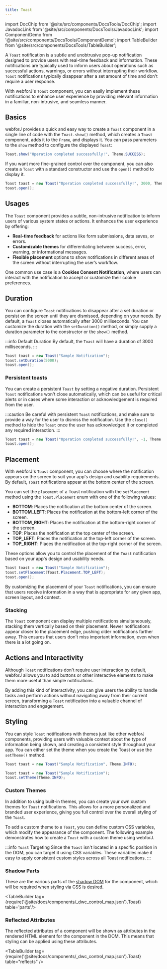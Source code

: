 ```yaml
---
title: Toast
---
```

import DocChip from '@site/src/components/DocsTools/DocChip';
import JavadocLink from '@site/src/components/DocsTools/JavadocLink';
import ComponentDemo from '@site/src/components/DocsTools/ComponentDemo';
import TableBuilder from '@site/src/components/DocsTools/TableBuilder';

<DocChip tooltipText="This component renders with a shadow DOM, an API built into the browser that facilitates encapsulation." label="Shadow" component="a" href="../glossary#shadow-dom" target="_blank" clickable={true} iconName="shadow" />

<DocChip tooltipText="The name of the web component that will render in the DOM." label="dwc-toast" clickable={false} iconName='code'/>

<!-- Todo: Is it necessary to mention the dwc-toast-group that the dwc-toast is nested under? -->

<JavadocLink type="toast" location="com/webforj/component/toast/Toast" top='true'/>

A `Toast` notification is a subtle and unobtrusive pop-up notification designed to provide users with real-time feedback and information. These notifications are typically used to inform users about operations such as successful actions, warnings, or errors without interrupting their workflow. `Toast` notifications typically disappear after a set amount of time and don't require a user response.

With webforJ's `Toast` component, you can easily implement these notifications to enhance user experience by providing relevant information in a familiar, non-intrusive, and seamless manner. 

## Basics

webforJ provides a quick and easy way to create a `Toast` component in a single line of code with the `Toast.show()` method, which creates a `Toast` component, adds it to the `Frame`, and displays it. You can pass parameters to the `show` method to configure the displayed `Toast`:

```java
Toast.show("Operation completed successfully!", Theme.SUCCESS);
```


If you want more fine-grained control over the component, you can also create a `Toast` with a standard constructor and use the `open()` method to display it.

```java
Toast toast = new Toast("Operation completed successfully!", 3000, Theme.SUCCESS, Placement.TOP);
toast.open();
```

<ComponentDemo 
path='https://demo.webforj.com/webapp/controlsamples?class=componentdemos.toastdemos.ToastDemo' 
javaE='https://raw.githubusercontent.com/webforj/ControlSamples/main/src/main/java/demos/componentdemos/toastdemos/ToastDemo.java'
height='200px'
/>

## Usages

The `Toast` component provides a subtle, non-intrusive notification to inform users of various system states or actions. It enhances the user experience by offering:

- **Real-time feedback** for actions like form submissions, data saves, or errors.
- **Customizable themes** for differentiating between success, error, warning, or informational messages.
- **Flexible placement** options to show notifications in different areas of the screen without interrupting the user’s workflow.

One common use case is a **Cookies Consent Notification**, where users can interact with the notification to accept or customize their cookie preferences.

<ComponentDemo 
path='https://demo.webforj.com/webapp/controlsamples?class=componentdemos.toastdemos.ToastCookiesDemo' 
javaE='https://raw.githubusercontent.com/webforj/ControlSamples/main/src/main/java/demos/componentdemos/toastdemos/ToastCookiesDemo.java'
cssURL='https://raw.githubusercontent.com/webforj/ControlSamples/main/src/main/resources/css/toaststyles/toastcookiesdemo_styles.css'
height='350px'
/>

## Duration

You can configure `Toast` notifications to disappear after a set duration or persist on the screen until they are dismissed, depending on your needs. By default, a `Toast` closes automatically after 3000 milliseconds. You can customize the duration with the `setDuration()` method, or simply supply a duration parameter to the constructor or the `show()` method.

:::info Default Duration
By default, the `Toast` will have a duration of 3000 milliseconds.
:::

```java
Toast toast = new Toast("Sample Notification");
toast.setDuration(5000);
toast.open();
```

### Persistent toasts

You can create a persistent `Toast` by setting a negative duration. Persistent `Toast` notifications won't close automatically, which can be useful for critical alerts or in cases where some interaction or acknowledgement is required from the user.

:::caution
Be careful with persistent `Toast` notifications, and make sure to provide a way for the user to dismiss the notification. Use the `close()` method to hide the `Toast` once the user has acknowledged it or completed any required interaction.
:::

```java
Toast toast = new Toast("Operation completed successfully!", -1, Theme.SUCCESS, Placement.TOP);
toast.open();
```

## Placement

With webforJ's `Toast` component, you can choose where the notification appears on the screen to suit your app's design and usability requirements. By default, `Toast` notifications appear at the bottom center of the screen. 

You can set the `placement` of a Toast notification with the `setPlacement` method using the `Toast.Placement` enum with one of the following values:

- **BOTTOM**: Places the notification at the bottom center of the screen.
- **BOTTOM_LEFT**: Places the notification at the bottom-left corner of the screen.
- **BOTTOM_RIGHT**: Places the notification at the bottom-right corner of the screen.
- **TOP**: Places the notification at the top center of the screen.
- **TOP_LEFT**: Places the notification at the top-left corner of the screen.
- **TOP_RIGHT**: Places the notification at the top-right corner of the screen.

These options allow you to control the placement of the `Toast` notification based on your app's design and usability needs.

```java
Toast toast = new Toast("Sample Notification");
toast.setPlacement(Toast.Placement.TOP_LEFT);
toast.open();
```

<ComponentDemo 
path='https://demo.webforj.com/webapp/controlsamples?class=componentdemos.toastdemos.ToastPlacementDemo' 
javaE='https://raw.githubusercontent.com/webforj/ControlSamples/main/src/main/java/demos/componentdemos/toastdemos/ToastPlacementDemo.java'
height='300px'
/>

By customizing the placement of your `Toast` notifications, you can ensure that users receive information in a way that is appropriate for any given app, screen layout, and context.

### Stacking

The `Toast` component can display multiple notifications simultaneously, stacking them vertically based on their placement. Newer notifications appear closer to the placement edge, pushing older notifications farther away. This ensures that users don't miss important information, even when there is a lot going on.

## Actions and Interactivity

Although `Toast` notifications don't require user interaction by default, webforJ allows you to add buttons or other interactive elements to make them more useful than simple notifications. 

By adding this kind of interactivity, you can give users the ability to handle tasks and perform actions without navigating away from their current screen, transforming a `Toast` notification into a valuable channel of interaction and engagement. 

<ComponentDemo 
path='https://demo.webforj.com/webapp/controlsamples?class=componentdemos.toastdemos.ToastInteractiveDemo' 
javaE='https://raw.githubusercontent.com/webforj/ControlSamples/main/src/main/java/demos/componentdemos/toastdemos/ToastInteractiveDemo.java'
cssURL='https://raw.githubusercontent.com/webforj/ControlSamples/main/src/main/resources/css/toaststyles/toastinteractivedemo_styles.css'
height='300px'
/>

## Styling

You can style `Toast` notifications with themes just like other webforJ components, providing users with valuable context about the type of information being shown, and creating a consistent style throughout your app. You can either set the theme when you create the Toast or use the `setTheme()` method.

```java
Toast toast = new Toast("Sample Notification", Theme.INFO);
```

```java
Toast toast = new Toast("Sample Notification");
toast.setTheme(Theme.INFO);
```

### Custom Themes

In addition to using built-in themes, you can create your own custom themes for `Toast` notifications. This allows for a more personalized and branded user experience, giving you full control over the overall styling of the `Toast`.

To add a custom theme to a `Toast`, you can define custom CSS variables, which modify the appearance of the component. The following example demonstrates how to create a `Toast` with a custom theme using webforJ.

:::info `Toast` Targeting
Since the `Toast` isn't located in a specific position in the DOM, you can target it using CSS variables. These variables make it easy to apply consistent custom styles across all Toast notifications.
:::

<ComponentDemo 
path='https://demo.webforj.com/webapp/controlsamples?class=componentdemos.toastdemos.ToastThemeDemo' 
javaE='https://raw.githubusercontent.com/webforj/ControlSamples/main/src/main/java/demos/componentdemos/toastdemos/ToastThemeDemo.java'
cssURL='https://raw.githubusercontent.com/webforj/ControlSamples/main/src/main/resources/css/toaststyles/toastthemedemo_styles.css'
height='200px'
/>

### Shadow Parts

These are the various parts of the [shadow DOM](../glossary#shadow-dom) for the component, which will be required when styling via CSS is desired.

<TableBuilder tag={require('@site/docs/components/_dwc_control_map.json').Toast} table='parts'/>

### Reflected Attributes

The reflected attributes of a component will be shown as attributes in the rendered HTML element for the component in the DOM. This means that styling can be applied using these attributes.

<TableBuilder tag={require('@site/docs/components/_dwc_control_map.json').Toast} table="reflects" />